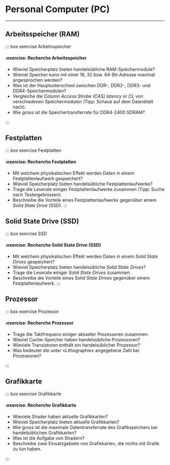 # Personal Computer (PC)
---

## Arbeitsspeicher (RAM)

::: box exercise Arbeitsspeicher

#### :exercise: Recherche Arbeitsspeicher

- Wieviel Speicherplatz bieten handelsübliche RAM-Speichermodule?
- Wieviel Speicher kann mit einer 16, 32 bzw. 64-Bit-Adresse maximal angesprochen werden?
- Was ist der Hauptunterschied zwischen DDR-, DDR2-, DDR3- und DDR4-Speichermodulen?
- Vergleiche die *Column Access Strobe (CAS) latency* or *CL* von verschiedenen Speichermodulen (Tipp: Schaue auf dem Datenblatt nach).
- Wie gross ist die Speichertransferrate für DDR4-2400 SDRAM?

:::

## Festplatten

::: box exercise Festplatten

#### :exercise: Recherche Festplatten

- Mit welchem physikalischen Effekt werden Daten in einem Festplattenlaufwerk gespeichert?
- Wieviel Speicherplatz bieten handelsübliche Festplattenlaufwerke?
- Trage die Leserate einiger Festplattenlaufwerke zusammen (Tipp: Suche nach Testergebnissen).
- Beschreibe die Vorteile eines Festplattenlaufwerks gegenüber einem *Solid State Drive* (SSD).
:::

## Solid State Drive (SSD)

::: box exercise SSD

#### :exercise: Recherche Solid State Drive (SSD)

- Mit welchem physikalischen Effekt werden Daten in einem *Solid State Drives* gespeichert?
- Wieviel Speicherplatz bieten handelsübliche *Solid State Drives*?
- Trage die Leserate einiger *Solid State Drives* zusammen.
- Beschreibe die Vorteile eines *Solid State Drives* gegenüber einem Festplattenlaufwerk.
:::


## Prozessor

::: box exercise Prozessor

#### :exercise: Recherche Prozessor

- Trage die Taktfrequenz einiger aktueller Prozessoren zusammen.
- Wieviel Cache-Speicher haben handelsübliche Prozessoren?
- Wieviele Transistoren enthält ein handelsüblicher Prozessor?
- Was bedeutet die unter «Lithographie» angegebene Zahl bei Prozessoren?

:::

## Grafikkarte

::: box exercise Grafikkarte

#### :exercise: Recherche Grafikkarte

- Wieviele Shader haben aktuelle Grafikkarten?
- Wieviel Speicherplatz bieten aktuelle Grafikkarten?
- Wie gross ist die maximale Datentransferrate des Grafikspeichers bei handelsüblichen Grafikkarten?
- Was ist die Aufgabe von Shadern?
- Beschreibe zwei Einsatzgebiete von Grafikkarten, die nichts mit Grafik zu tun haben.

:::
